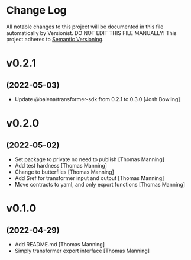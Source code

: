 # Change Log

All notable changes to this project will be documented in this file
automatically by Versionist. DO NOT EDIT THIS FILE MANUALLY!
This project adheres to [Semantic Versioning](http://semver.org/).

# v0.2.1
## (2022-05-03)

* Update @balena/transformer-sdk from 0.2.1 to 0.3.0 [Josh Bowling]

# v0.2.0
## (2022-05-02)

* Set package to private no need to publish [Thomas Manning]
* Add test hardness [Thomas Manning]
* Change to butterflies [Thomas Manning]
* Add $ref for transformer input and output [Thomas Manning]
* Move contracts to yaml, and only export functions [Thomas Manning]

# v0.1.0
## (2022-04-29)

* Add README.md [Thomas Manning]
* Simply transformer export interface [Thomas Manning]
